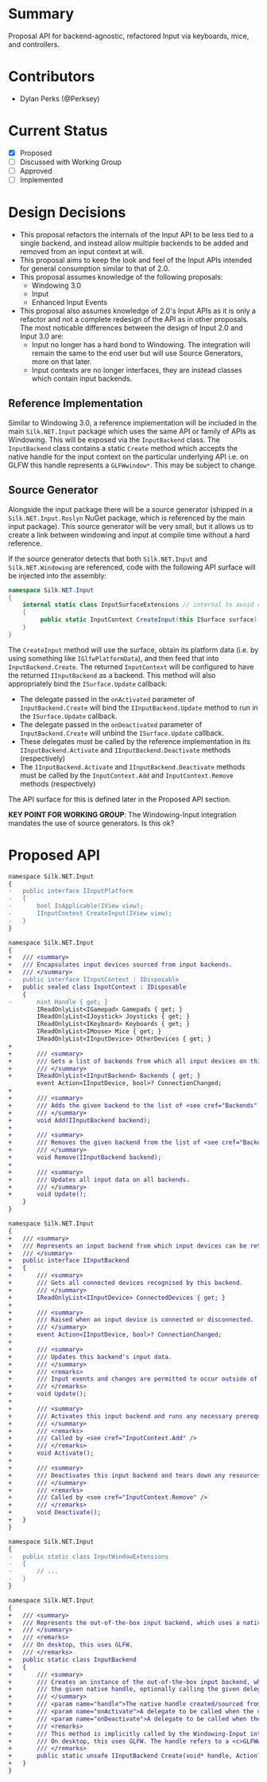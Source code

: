 # Summary
Proposal API for backend-agnostic, refactored Input via keyboards, mice, and controllers.

# Contributors
- Dylan Perks (@Perksey)

# Current Status
- [x] Proposed
- [ ] Discussed with Working Group
- [ ] Approved
- [ ] Implemented

# Design Decisions
- This proposal refactors the internals of the Input API to be less tied to a single backend, and instead allow multiple backends to be added and removed from an input context at will.
- This proposal aims to keep the look and feel of the Input APIs intended for general consumption similar to that of 2.0.
- This proposal assumes knowledge of the following proposals:
    - Windowing 3.0
    - Input
    - Enhanced Input Events
- This proposal also assumes knowledge of 2.0's Input APIs as it is only a refactor and not a complete redesign of the API as in other proposals. The most noticable differences between the design of Input 2.0 and Input 3.0 are:
    - Input no longer has a hard bond to Windowing. The integration will remain the same to the end user but will use Source Generators, more on that later. 
    - Input contexts are no longer interfaces, they are instead classes which contain input backends.

## Reference Implementation

Similar to Windowing 3.0, a reference implementation will be included in the main `Silk.NET.Input` package which uses the same API or family of APIs as Windowing. This will be exposed via the `InputBackend` class. The `InputBackend` class contains a static `Create` method which accepts the native handle for the input context on the particular underlying API i.e. on GLFW this handle represents a `GLFWwindow*`. This may be subject to change.

## Source Generator

Alongside the input package there will be a source generator (shipped in a `Silk.NET.Input.Roslyn` NuGet package, which is referenced by the main input package). This source generator will be very small, but it allows us to create a link between windowing and input at compile time without a hard reference.

If the source generator detects that both `Silk.NET.Input` and `Silk.NET.Windowing` are referenced, code with the following API surface will be injected into the assembly:
```cs
namespace Silk.NET.Input
{
    internal static class InputSurfaceExtensions // internal to avoid conflicts with other assemblies
    {
         public static InputContext CreateInput(this ISurface surface);
    }
}
```

The `CreateInput` method will use the surface, obtain its platform data (i.e. by using something like `IGlfwPlatformData`), and then feed that into `InputBackend.Create`. The returned `InputContext` will be configured to have the returned `IInputBackend` as a backend. This method will also appropriately bind the `ISurface.Update` callback:
- The delegate passed in the `onActivated` parameter of `InputBackend.Create` will bind the `IInputBackend.Update` method to run in the `ISurface.Update` callback.
- The delegate passed in the `onDeactivated` parameter of `InputBackend.Create` will unbind the `ISurface.Update` callback.
- These delegates must be called by the reference implementation in its `IInputBackend.Activate` and `IInputBackend.Deactivate` methods (respectively)
- The `IInputBackend.Activate` and `IInputBackend.Deactivate` methods must be called by the `InputContext.Add` and `InputContext.Remove` methods (respectively)

The API surface for this is defined later in the Proposed API section.

**KEY POINT FOR WORKING GROUP**: The Windowing-Input integration mandates the use of source generators. Is this ok?

# Proposed API

```diff
namespace Silk.NET.Input
{
-   public interface IInputPlatform
-   {
-       bool IsApplicable(IView view);
-       IInputContext CreateInput(IView view);
-   }
}
```

```diff
namespace Silk.NET.Input
{
+   /// <summary>
+   /// Encapsulates input devices sourced from input backends.
+   /// </summary>
-   public interface IInputContext : IDisposable
+   public sealed class InputContext : IDisposable
    {
-       nint Handle { get; }
        IReadOnlyList<IGamepad> Gamepads { get; }
        IReadOnlyList<IJoystick> Joysticks { get; }
        IReadOnlyList<IKeyboard> Keyboards { get; }
        IReadOnlyList<IMouse> Mice { get; }
        IReadOnlyList<IInputDevice> OtherDevices { get; }
+
+       /// <summary>
+       /// Gets a list of backends from which all input devices on this input context are sourced.
+       /// </summary>
+       IReadOnlyList<IInputBackend> Backends { get; }
        event Action<IInputDevice, bool>? ConnectionChanged;
+
+       /// <summary>
+       /// Adds the given backend to the list of <see cref="Backends" />.
+       /// </summary>
+       void Add(IInputBackend backend);
+
+       /// <summary>
+       /// Removes the given backend from the list of <see cref="Backends" />.
+       /// </summary>
+       void Remove(IInputBackend backend);
+
+       /// <summary>
+       /// Updates all input data on all backends.
+       /// </summary>
+       void Update();
    }
}
```

```diff
namespace Silk.NET.Input
{
+   /// <summary>
+   /// Represents an input backend from which input devices can be retrieved.
+   /// </summary>
+   public interface IInputBackend
+   {
+       /// <summary>
+       /// Gets all connected devices recognised by this backend.
+       /// </summary>
+       IReadOnlyList<IInputDevice> ConnectedDevices { get; }
+
+       /// <summary>
+       /// Raised when an input device is connected or disconnected.
+       /// </summary>
+       event Action<IInputDevice, bool>? ConnectionChanged;
+
+       /// <summary>
+       /// Updates this backend's input data.
+       /// </summary>
+       /// <remarks>
+       /// Input events and changes are permitted to occur outside of this method.
+       /// </remarks>
+       void Update();
+
+       /// <summary>
+       /// Activates this input backend and runs any necessary prerequisites.
+       /// </summary>
+       /// <remarks>
+       /// Called by <see cref="InputContext.Add" />
+       /// </remarks>
+       void Activate();
+
+       /// <summary>
+       /// Deactivates this input backend and tears down any resources created.
+       /// </summary>
+       /// <remarks>
+       /// Called by <see cref="InputContext.Remove" />
+       /// </remarks>
+       void Deactivate();
+   }
}
```

```diff
namespace Silk.NET.Input
{
-   public static class InputWindowExtensions
-   {
-       // ...
-   }
}
```

```diff
namespace Silk.NET.Input
{
+   /// <summary>
+   /// Represents the out-of-the-box input backend, which uses a native API to retrieve input backends using a native handle.
+   /// </summary>
+   /// <remarks>
+   /// On desktop, this uses GLFW.
+   /// </remarks>
+   public static class InputBackend
+   {
+       /// <summary>
+       /// Creates an instance of the out-of-the-box input backend, which uses a native API to retrieve input backends using
+       /// the given native handle, optionally calling the given delegates when the input backend is activated and deactivated.
+       /// </summary>
+       /// <param name="handle">The native handle created/sourced from the underlying native API used by this input backend.</param>
+       /// <param name="onActivate">A delegate to be called when the context is activated. May be null.</param>
+       /// <param name="onDeactivate">A delegate to be called when the context is deactivated. May be null.</param>
+       /// <remarks>
+       /// This method is implicitly called by the Windowing-Input integration. <br />
+       /// On desktop, this uses GLFW. The handle refers to a <c>GLFWwindow*</c> if GLFW is in use.
+       /// </remarks>
+       public static unsafe IInputBackend Create(void* handle, Action? onActivate = null, Action? onDeactivate = null);
+   }
}
```
